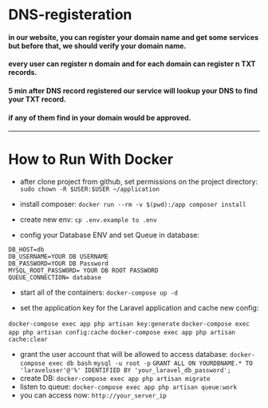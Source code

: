 # DNS-registeration
#### in our website, you can register your domain name and get some services but before that, we should verify your domain name.
#### every user can register n domain and for each domain can register n TXT records.
#### 5 min after DNS record registered our service will lookup your DNS to find your TXT record.
#### if any of them find in your domain would be approved.
--------
# How to Run With Docker
* after clone project from github, set permissions on the project directory:
```sudo chown -R $USER:$USER ~/application```
* install composer:
```docker run --rm -v $(pwd):/app composer install```
* create new env:
```cp .env.example to .env```

* config your Database ENV and set Queue in database:
```
DB_HOST=db
DB_USERNAME=YOUR DB USERNAME
DB_PASSWORD=YOUR DB Password
MYSQL_ROOT_PASSWORD= YOUR DB ROOT PASSWORD
QUEUE_CONNECTION= database
```
* start all of the containers:
```docker-compose up -d```

* set the application key for the Laravel application and cache new config:

```docker-compose exec app php artisan key:generate```
```docker-compose exec app php artisan config:cache```
```docker-compose exec app php artisan cache:clear```
* grant the user account that will be allowed to access database:
```docker-compose exec db bash```
```mysql -u root -p```
```GRANT ALL ON YOURDBNAME.* TO 'laraveluser'@'%' IDENTIFIED BY 'your_laravel_db_password';```
* create DB:
```docker-compose exec app php artisan migrate```
* listen to queue:
```docker-compose exec app php artisan queue:work```
* you can access now:
```http://your_server_ip```
